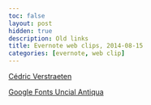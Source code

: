 ```yaml
---
toc: false
layout: post
hidden: true
description: Old links
title: Evernote web clips, 2014-08-15
categories: [evernote, web clip]
---
```


[Cédric Verstraeten](http://blog.cedric.ws/how-to-train-tesseract-301)

[Google Fonts Uncial Antiqua]()

